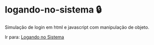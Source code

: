 # logando-no-sistema :lock:

Simulação de login em html e javascript com manipulação de objeto.

Ir para: <a href="https://lfoalves.github.io/logando-no-sistema/">Logando no Sistema</a>
